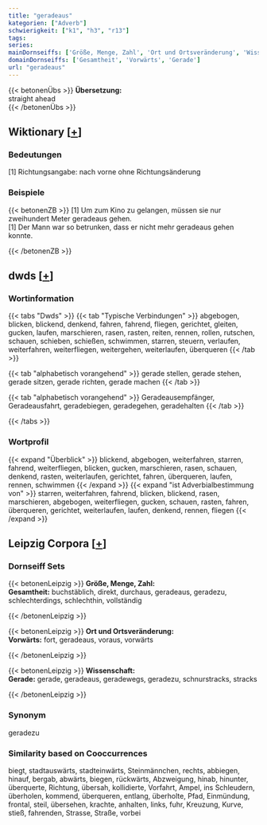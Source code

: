 ```yaml
---
title: "geradeaus"
kategorien: ["Adverb"]
schwierigkeit: ["k1", "h3", "r13"]
tags:
series:
mainDornseiffs: ['Größe, Menge, Zahl', 'Ort und Ortsveränderung', 'Wissenschaft']
domainDornseiffs: ['Gesamtheit', 'Vorwärts', 'Gerade']
url: "geradeaus"
---
```


{{< betonenÜbs >}}
**Übersetzung:**  
straight ahead  
{{< /betonenÜbs >}}

## Wiktionary [[+](https://de.wiktionary.org/wiki/geradeaus)]

### Bedeutungen
[1] Richtungsangabe: nach vorne ohne Richtungsänderung  

### Beispiele
{{< betonenZB >}}
[1] Um zum Kino zu gelangen, müssen sie nur zweihundert Meter geradeaus gehen.  
[1] Der Mann war so betrunken, dass er nicht mehr geradeaus gehen konnte.  

{{< /betonenZB >}}


## dwds [[+](https://www.dwds.de/wb/geradeaus)]

### Wortinformation
{{< tabs "Dwds" >}}
{{< tab "Typische Verbindungen" >}}
abgebogen, blicken, blickend, denkend, fahren, fahrend, fliegen, gerichtet, gleiten, gucken, laufen, marschieren, rasen, rasten, reiten, rennen, rollen, rutschen, schauen, schieben, schießen, schwimmen, starren, steuern, verlaufen, weiterfahren, weiterfliegen, weitergehen, weiterlaufen, überqueren
{{< /tab >}}

{{< tab "alphabetisch vorangehend" >}}
gerade stellen, gerade stehen, gerade sitzen, gerade richten, gerade machen
{{< /tab >}}

{{< tab "alphabetisch vorangehend" >}}
Geradeausempfänger, Geradeausfahrt, geradebiegen, geradegehen, geradehalten
{{< /tab >}}

{{< /tabs >}}

### Wortprofil
{{< expand "Überblick" >}} blickend, abgebogen, weiterfahren, starren, fahrend, weiterfliegen, blicken, gucken, marschieren, rasen, schauen, denkend, rasten, weiterlaufen, gerichtet, fahren, überqueren, laufen, rennen, schwimmen {{< /expand >}}
{{< expand "ist Adverbialbestimmung von" >}} starren, weiterfahren, fahrend, blicken, blickend, rasen, marschieren, abgebogen, weiterfliegen, gucken, schauen, rasten, fahren, überqueren, gerichtet, weiterlaufen, laufen, denkend, rennen, fliegen {{< /expand >}}

## Leipzig Corpora [[+](https://corpora.uni-leipzig.de/en/res?word=geradeaus&corpusId=deu_newscrawl-public_2018)]

### Dornseiff Sets
{{< betonenLeipzig >}}
**Größe, Menge, Zahl:**  
**Gesamtheit:** buchstäblich, direkt, durchaus, geradeaus, geradezu, schlechterdings, schlechthin, vollständig  

{{< /betonenLeipzig >}}


{{< betonenLeipzig >}}
**Ort und Ortsveränderung:**  
**Vorwärts:** fort, geradeaus, voraus, vorwärts  

{{< /betonenLeipzig >}}


{{< betonenLeipzig >}}
**Wissenschaft:**  
**Gerade:** gerade, geradeaus, geradewegs, geradezu, schnurstracks, stracks  

{{< /betonenLeipzig >}}

### Synonym
geradezu


### Similarity based on Cooccurrences
biegt, stadtauswärts, stadteinwärts, Steinmännchen, rechts, abbiegen, hinauf, bergab, abwärts, biegen, rückwärts, Abzweigung, hinab, hinunter, überquerte, Richtung, übersah, kollidierte, Vorfahrt, Ampel, ins Schleudern, überholen, kommend, überqueren, entlang, überholte, Pfad, Einmündung, frontal, steil, übersehen, krachte, anhalten, links, fuhr, Kreuzung, Kurve, stieß, fahrenden, Strasse, Straße, vorbei

